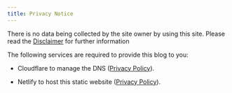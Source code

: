 ```yaml
---
title: Privacy Notice
---
```

There is no data being collected by the site owner by using this site.
Please read the [Disclaimer](/disclaimer) for further information

The following services are required to provide this blog to you:

- Cloudflare to manage the DNS ([Privacy Policy](https://www.cloudflare.com/en-gb/privacypolicy/)).

- Netlify to host this static website ([Privacy Policy](https://www.netlify.com/privacy/)).
